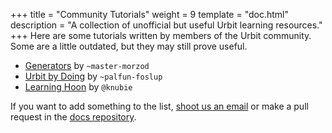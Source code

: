+++
title = "Community Tutorials"
weight = 9
template = "doc.html"
description = "A collection of unofficial but useful Urbit learning resources."
+++
Here are some tutorials written by members of the Urbit community. Some are a little outdated, but they may still prove useful.

- [Generators](https://github.com/joemfb/mardev/tree/master/docs/gen) by `~master-morzod`
- [Urbit by Doing](https://github.com/Fang-/Urbit-By-Doing) by `~palfun-foslup`
- [Learning Hoon](https://github.com/knubie/learning-hoon) by `@knubie`

If you want to add something to the list, [shoot us an email](mailto:support@urbit.org) or make a pull request in the [docs repository](https://github.com/urbit/docs).
